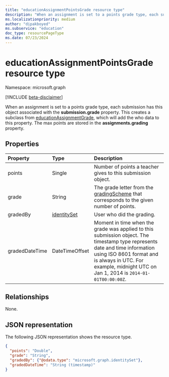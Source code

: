 ```yaml
---
title: "educationAssignmentPointsGrade resource type"
description: "When an assignment is set to a points grade type, each submission has this object associated with the **submission.grade** property. This creates a subclass from educationAssignmentGrade,"
ms.localizationpriority: medium
author: "dipakboyed"
ms.subservice: "education"
doc_type: resourcePageType
ms.date: 07/23/2024
---
```


# educationAssignmentPointsGrade resource type

Namespace: microsoft.graph

[!INCLUDE [beta-disclaimer](../../includes/beta-disclaimer.md)]

When an assignment is set to a points grade type, each submission has this object associated with the **submission.grade** property. This creates a subclass from [educationAssignmentGrade](educationassignmentgrade.md),
which will add the who data to this property. The max points are stored in the **assignments.grading** property.


## Properties
| Property	   | Type	|Description|
|:---------------|:--------|:----------|
|points|Single|Number of points a teacher gives to this submission object.|
|grade|String|The grade letter from the [gradingScheme](../resources/educationgradingscheme) that corresponds to the given number of points.|
|gradedBy|[identitySet](identityset.md)| User who did the grading. |
|gradedDateTime|DateTimeOffset| Moment in time when the grade was applied to this submission object. The timestamp type represents date and time information using ISO 8601 format and is always in UTC. For example, midnight UTC on Jan 1, 2014 is `2014-01-01T00:00:00Z`.|

## Relationships

None.

## JSON representation

The following JSON representation shows the resource type.

<!-- {
  "blockType": "resource",
  "optionalProperties": [

  ],
  "@odata.type": "microsoft.graph.educationAssignmentPointsGrade"
}-->

```json
{
  "points": "Double",
  "grade": "String",
  "gradedBy": {"@odata.type": "microsoft.graph.identitySet"},
  "gradedDateTime": "String (timestamp)"
}

```

<!-- uuid: 8fcb5dbc-d5aa-4681-8e31-b001d5168d79
2015-10-25 14:57:30 UTC -->
<!--
{
  "type": "#page.annotation",
  "description": "educationAssignmentPointsGrade resource",
  "keywords": "",
  "section": "documentation",
  "tocPath": "",
  "suppressions": []
}
-->


